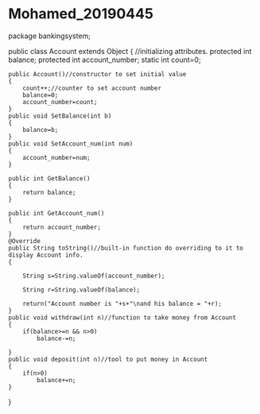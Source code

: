 # Mohamed_20190445

package bankingsystem;


public class Account extends Object 
{
    //initializing attributes.
    protected int balance;
    protected int account_number;
    static int count=0;
    
    public Account()//constructor to set initial value
    {
        count++;//counter to set account number
        balance=0;
        account_number=count;
    }
    public void SetBalance(int b)
    {
        balance=b;
    }
    public void SetAccount_num(int num)
    {
        account_number=num;
    }

    public int GetBalance() 
    {
        return balance;
    }

    public int GetAccount_num()
    {
        return account_number;
    }
    @Override
    public String toString()//built-in function do overriding to it to display Account info.
    {
       
        String s=String.valueOf(account_number);
       
        String r=String.valueOf(balance);

        return("Account number is "+s+"\nand his balance = "+r);
    }
    public void withdraw(int n)//function to take money from Account
    {
        if(balance>=n && n>0)
            balance-=n;
    
    }
    public void deposit(int n)//tool to put money in Account
    {
        if(n>0)
            balance+=n;
    }
}
